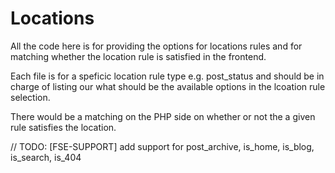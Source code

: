 # Locations

All the code here is for providing the options for locations rules and for
matching whether the location rule is satisfied in the frontend.

Each file is for a speficic location rule type e.g. post_status and should be in
charge of listing our what should be the available options in the lcoation rule
selection.

There would be a matching on the PHP side on whether or not the a given rule
satisfies the location.

// TODO: [FSE-SUPPORT] add support for post_archive, is_home, is_blog, is_search, is_404
